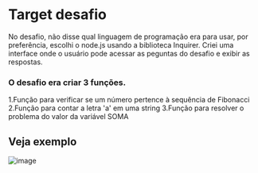 ﻿# Target desafio

No desafio, não disse qual linguagem de programação era para usar, por preferência, escolhi o node.js usando a biblioteca Inquirer. Criei uma interface onde o usuário pode acessar as peguntas do desafio e exibir as respostas. 

### O desafio era criar 3 funções. 

1.Função para verificar se um número pertence à sequência de Fibonacci
2.Função para contar a letra 'a' em uma string
3.Função para resolver o problema do valor da variável SOMA

## Veja exemplo
 
![image](https://github.com/user-attachments/assets/923c4307-6a07-4fc8-b6d0-9f6b267c71ee)

